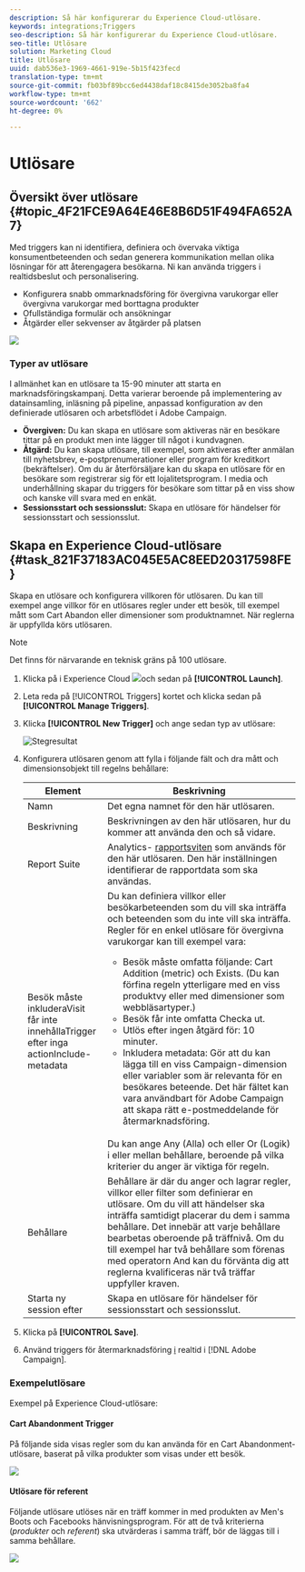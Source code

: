 ```yaml
---
description: Så här konfigurerar du Experience Cloud-utlösare.
keywords: integrations;Triggers
seo-description: Så här konfigurerar du Experience Cloud-utlösare.
seo-title: Utlösare
solution: Marketing Cloud
title: Utlösare
uuid: dab536e3-1969-4661-919e-5b15f423fecd
translation-type: tm+mt
source-git-commit: fb03bf89bcc6ed4438daf18c8415de3052ba8fa4
workflow-type: tm+mt
source-wordcount: '662'
ht-degree: 0%

---
```



# Utlösare

## Översikt över utlösare {#topic_4F21FCE9A64E46E8B6D51F494FA652A7}

Med triggers kan ni identifiera, definiera och övervaka viktiga konsumentbeteenden och sedan generera kommunikation mellan olika lösningar för att återengagera besökarna. Ni kan använda triggers i realtidsbeslut och personalisering.

* Konfigurera snabb ommarknadsföring för övergivna varukorgar eller övergivna varukorgar med borttagna produkter
* Ofullständiga formulär och ansökningar
* Åtgärder eller sekvenser av åtgärder på platsen

![](assets/trigger-abandonment-2.png)

### Typer av utlösare

I allmänhet kan en utlösare ta 15-90 minuter att starta en marknadsföringskampanj. Detta varierar beroende på implementering av datainsamling, inläsning på pipeline, anpassad konfiguration av den definierade utlösaren och arbetsflödet i Adobe Campaign.

* **Övergiven:** Du kan skapa en utlösare som aktiveras när en besökare tittar på en produkt men inte lägger till något i kundvagnen.
* **Åtgärd:** Du kan skapa utlösare, till exempel, som aktiveras efter anmälan till nyhetsbrev, e-postprenumerationer eller program för kreditkort (bekräftelser). Om du är återförsäljare kan du skapa en utlösare för en besökare som registrerar sig för ett lojalitetsprogram. I media och underhållning skapar du triggers för besökare som tittar på en viss show och kanske vill svara med en enkät.
* **Sessionsstart och sessionsslut:** Skapa en utlösare för händelser för sessionsstart och sessionsslut.

## Skapa en Experience Cloud-utlösare {#task_821F37183AC045E5AC8EED20317598FE}

Skapa en utlösare och konfigurera villkoren för utlösaren. Du kan till exempel ange villkor för en utlösares regler under ett besök, till exempel mått som Cart Abandon eller dimensioner som produktnamnet. När reglerna är uppfyllda körs utlösaren.

>[!NOTE]
>
>Det finns för närvarande en teknisk gräns på 100 utlösare.

1. Klicka på i Experience Cloud ![](assets/menu-icon.png)och sedan på **[!UICONTROL Launch]**.
2. Leta reda på [!UICONTROL Triggers] kortet och klicka sedan på **[!UICONTROL Manage Triggers]**.
3. Klicka **[!UICONTROL New Trigger]** och ange sedan typ av utlösare:

   ![Stegresultat](assets/add-trigger.png)

4. Konfigurera utlösaren genom att fylla i följande fält och dra mått och dimensionsobjekt till regelns behållare:

   | Element | Beskrivning |
   |--- |--- |
   | Namn | Det egna namnet för den här utlösaren. |
   | Beskrivning | Beskrivningen av den här utlösaren, hur du kommer att använda den och så vidare. |
   | Report Suite | Analytics- [rapportsviten](https://docs.adobe.com/content/help/en/analytics/implementation/analytics-basics/ref-reports-report-suites.html) som används för den här utlösaren. Den här inställningen identifierar de rapportdata som ska användas. |
   | Besök måste<br>inkluderaVisit får inte<br>innehållaTrigger efter inga<br>actionInclude-metadata | Du kan definiera villkor eller besökarbeteenden som du vill ska inträffa och beteenden som du inte vill ska inträffa.  Regler för en enkel utlösare för övergivna varukorgar kan till exempel vara:<ul><li>Besök måste omfatta följande:  Cart Addition (metric) och Exists. (Du kan förfina regeln ytterligare med en viss produktvy eller med dimensioner som webbläsartyper.)</li><li>Besök får inte omfatta  Checka ut.</li><li>Utlös efter ingen åtgärd för:  10 minuter.</li><li>Inkludera metadata: Gör att du kan lägga till en viss Campaign-dimension eller variabler som är relevanta för en besökares beteende. Det här fältet kan vara användbart för Adobe Campaign att skapa rätt e-postmeddelande för återmarknadsföring.</li></ul><br>Du kan ange Any (Alla) och eller Or (Logik) i eller mellan behållare, beroende på vilka kriterier du anger är viktiga för regeln. |
   | Behållare | Behållare är där du anger och lagrar regler, villkor eller filter som definierar en utlösare. Om du vill att händelser ska inträffa samtidigt placerar du dem i samma behållare. Det innebär att varje behållare bearbetas oberoende på träffnivå.  Om du till exempel har två behållare som förenas med operatorn And kan du förvänta dig att reglerna kvalificeras när två träffar uppfyller kraven. |
   | Starta ny session efter | Skapa en utlösare för händelser för sessionsstart och sessionsslut. |

5. Klicka på **[!UICONTROL Save]**.
6. Använd triggers för återmarknadsföring [i](https://docs.campaign.adobe.com/doc/standard/en/EMA_Transactional_messaging_Marketing_Cloud_Triggers.html) realtid i [!DNL Adobe Campaign].

### Exempelutlösare

Exempel på Experience Cloud-utlösare:

#### Cart Abandonment Trigger

På följande sida visas regler som du kan använda för en Cart Abandonment-utlösare, baserat på vilka produkter som visas under ett besök.

![](assets/abandonment-trigger.png)

#### Utlösare för referent

Följande utlösare utlöses när en träff kommer in med produkten av Men&#39;s Boots och Facebooks hänvisningsprogram. För att de två kriterierna (*produkter* och *referent*) ska utvärderas i samma träff, bör de läggas till i samma behållare.

![](assets/fb-boots-promo.png)
